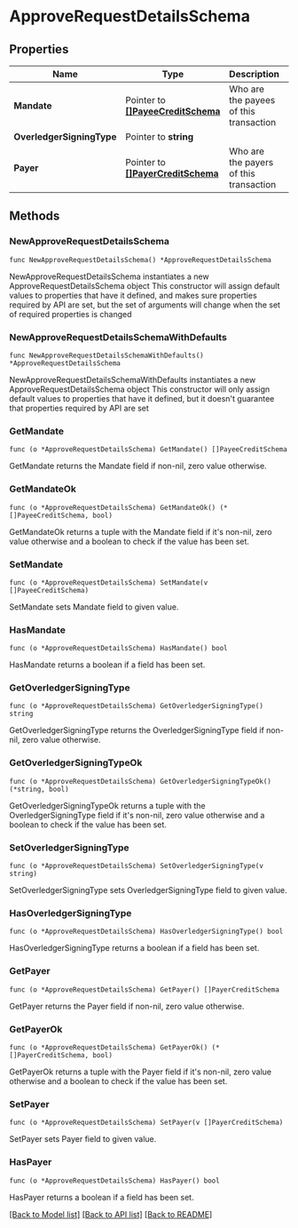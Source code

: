# ApproveRequestDetailsSchema

## Properties

Name | Type | Description | Notes
------------ | ------------- | ------------- | -------------
**Mandate** | Pointer to [**[]PayeeCreditSchema**](PayeeCreditSchema.md) | Who are the payees of this transaction | [optional] 
**OverledgerSigningType** | Pointer to **string** |  | [optional] 
**Payer** | Pointer to [**[]PayerCreditSchema**](PayerCreditSchema.md) | Who are the payers of this transaction | [optional] 

## Methods

### NewApproveRequestDetailsSchema

`func NewApproveRequestDetailsSchema() *ApproveRequestDetailsSchema`

NewApproveRequestDetailsSchema instantiates a new ApproveRequestDetailsSchema object
This constructor will assign default values to properties that have it defined,
and makes sure properties required by API are set, but the set of arguments
will change when the set of required properties is changed

### NewApproveRequestDetailsSchemaWithDefaults

`func NewApproveRequestDetailsSchemaWithDefaults() *ApproveRequestDetailsSchema`

NewApproveRequestDetailsSchemaWithDefaults instantiates a new ApproveRequestDetailsSchema object
This constructor will only assign default values to properties that have it defined,
but it doesn't guarantee that properties required by API are set

### GetMandate

`func (o *ApproveRequestDetailsSchema) GetMandate() []PayeeCreditSchema`

GetMandate returns the Mandate field if non-nil, zero value otherwise.

### GetMandateOk

`func (o *ApproveRequestDetailsSchema) GetMandateOk() (*[]PayeeCreditSchema, bool)`

GetMandateOk returns a tuple with the Mandate field if it's non-nil, zero value otherwise
and a boolean to check if the value has been set.

### SetMandate

`func (o *ApproveRequestDetailsSchema) SetMandate(v []PayeeCreditSchema)`

SetMandate sets Mandate field to given value.

### HasMandate

`func (o *ApproveRequestDetailsSchema) HasMandate() bool`

HasMandate returns a boolean if a field has been set.

### GetOverledgerSigningType

`func (o *ApproveRequestDetailsSchema) GetOverledgerSigningType() string`

GetOverledgerSigningType returns the OverledgerSigningType field if non-nil, zero value otherwise.

### GetOverledgerSigningTypeOk

`func (o *ApproveRequestDetailsSchema) GetOverledgerSigningTypeOk() (*string, bool)`

GetOverledgerSigningTypeOk returns a tuple with the OverledgerSigningType field if it's non-nil, zero value otherwise
and a boolean to check if the value has been set.

### SetOverledgerSigningType

`func (o *ApproveRequestDetailsSchema) SetOverledgerSigningType(v string)`

SetOverledgerSigningType sets OverledgerSigningType field to given value.

### HasOverledgerSigningType

`func (o *ApproveRequestDetailsSchema) HasOverledgerSigningType() bool`

HasOverledgerSigningType returns a boolean if a field has been set.

### GetPayer

`func (o *ApproveRequestDetailsSchema) GetPayer() []PayerCreditSchema`

GetPayer returns the Payer field if non-nil, zero value otherwise.

### GetPayerOk

`func (o *ApproveRequestDetailsSchema) GetPayerOk() (*[]PayerCreditSchema, bool)`

GetPayerOk returns a tuple with the Payer field if it's non-nil, zero value otherwise
and a boolean to check if the value has been set.

### SetPayer

`func (o *ApproveRequestDetailsSchema) SetPayer(v []PayerCreditSchema)`

SetPayer sets Payer field to given value.

### HasPayer

`func (o *ApproveRequestDetailsSchema) HasPayer() bool`

HasPayer returns a boolean if a field has been set.


[[Back to Model list]](../README.md#documentation-for-models) [[Back to API list]](../README.md#documentation-for-api-endpoints) [[Back to README]](../README.md)


